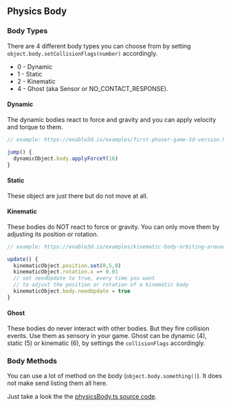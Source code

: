 ## Physics Body

### Body Types

There are 4 different body types you can choose from by setting `object.body.setCollisionFlags(number)` accordingly.

- 0 - Dynamic
- 1 - Static
- 2 - Kinematic
- 4 - Ghost (aka Sensor or NO_CONTACT_RESPONSE).

#### Dynamic

The dynamic bodies react to force and gravity and you can apply velocity and torque to them.

```js
// example: https://enable3d.io/examples/first-phaser-game-3d-version.html

jump() {
  dynamicObject.body.applyForceY(16)
}
```

#### Static

These object are just there but do not move at all.

#### Kinematic

These bodies do NOT react to force or gravity. You can only move them by adjusting its position or rotation.

```js
// example: https://enable3d.io/examples/kinematic-body-orbiting-around-sun.html

update() {
  kinematicObject.position.set(0,5,0)
  kinematicObject.rotation.x =+ 0.01
  // set needUpdate to true, every time you want
  // to adjust the position or rotation of a kinematic body
  kinematicObject.body.needUpdate = true
}
```

#### Ghost

These bodies do never interact with other bodies. But they fire collision events. Use them as sensory in your game. Ghost can be dynamic (4), static (5) or kinematic (6), by settings the `collisionFlags` accordingly.

### Body Methods

You can use a lot of method on the body (`object.body.something()`). It does not make send listing them all here.

Just take a look the the [physicsBody.ts source code](https://github.com/enable3d/enable3d/blob/master/packages/common/src/physicsBody.ts).
